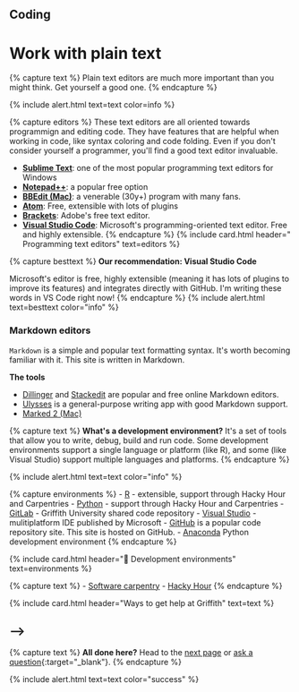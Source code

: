 ## Coding <span class="fas fa-rocket"></span> 

# Work with plain text

{% capture text %}
Plain text editors are much more important than you might think. Get yourself a good one.
{% endcapture %}
    
{% include alert.html text=text color=info %}

{% capture editors %}
These text editors are all oriented towards programmign and editing code. They have features that are helpful when working in code, like syntax coloring and code folding. Even if you don't consider yourself a programmer, you'll find a good text editor invaluable.

- **[Sublime Text](https://www.sublimetext.com)**: one of the most popular programming text editors for Windows
- **[Notepad++](https://notepad-plus-plus.org/)**: a popular free option
- **[BBEdit (Mac)](https://www.barebones.com/products/bbedit/)**: a venerable (30y+) program with many fans.
- **[Atom](https://atom.io)**: Free, extensible with lots of plugins
- **[Brackets](http://brackets.io)**: Adobe's free text editor. 
- **[Visual Studio Code](code.visualstudio.com)**: Microsoft's programming-oriented text editor. Free and highly extensible. 
{% endcapture %}
{% include card.html header="<i class='fas fa-superscript'></i> Programming text editors" text=editors %}

{% capture besttext %}
**Our recommendation: Visual Studio Code**

Microsoft's editor is free, highly extensible (meaning it has lots of plugins to improve its features) and integrates directly with GitHub. I'm writing these words in VS Code right now!
{% endcapture %}
{% include alert.html text=besttext color="info" %}

### Markdown editors


`Markdown` is a simple and popular text formatting syntax. It's worth becoming familiar with it. This site is written in Markdown.

**The tools**
 - [Dillinger](https://dillinger.io) and [Stackedit](https://stackedit.io) are popular and free online Markdown editors.
 - [Ulysses](https://ulysses.app) is a general-purpose writing app with good Markdown support.
 - [Marked 2 (Mac)](https://marked2app.com)

{% capture text %}
    **What's a development environment?**
    It's a set of tools that allow you to write, debug, build and run code. Some development environments support a single language  or platform (like R), and some (like Visual Studio) support multiple languages and platforms.
    {% endcapture %}

{% include alert.html text=text color="info" %}

{% capture environments %}
    - [R](https://www.r-project.org) - extensible, support through Hacky Hour and Carpentries
    - [Python](https://www.python.org) - support through Hacky Hour and Carpentries
    - [GitLab](https://gitlab.rcs.griffith.edu.au) - Griffith University shared code repository
    - [Visual Studio](https://visualstudio.microsoft.com) - mulitiplatform IDE published by Microsoft
    - [GitHub](https://github.com) is a popular code repository site. This site is hosted on GitHub.
    - [Anaconda](https://www.anaconda.com/distribution/) Python development environment
    {% endcapture %}

{% include card.html header="👾 Development environments" text=environments %}

{% capture text %}
     - [Software carpentry](https://hackyhourgriffith.wordpress.com/events/soft-carp/)
    - [Hacky Hour](https://hackyhourgriffith.wordpress.com)
    {% endcapture %}

{% include card.html header="Ways to get help at Griffith" text=text %}

-->
---

{% capture text %}
    **All done here?** Head to the [next page](4-writing.html) or [ask a question](https://griffithu.padlet.org/y_banens1/60je7s1g90b3f69h){:target="_blank"}. 
    {% endcapture %}

{% include alert.html text=text color="success" %}

